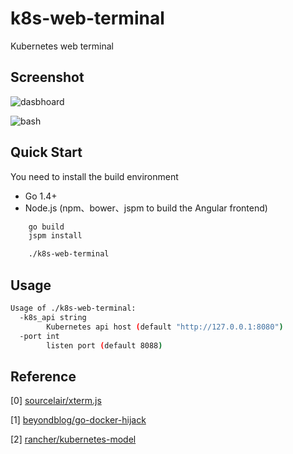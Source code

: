 # k8s-web-terminal
Kubernetes web terminal

## Screenshot

![dasbhoard]((/docs/screenshot/dashboard.png?raw=true))

![bash]((/docs/screenshot/bash.png?raw=true))

## Quick Start

You need to install the build environment

* Go 1.4+
* Node.js (npm、bower、jspm to build the Angular frontend)

```bash
    go build 
    jspm install

    ./k8s-web-terminal
```

## Usage

```bash
Usage of ./k8s-web-terminal:
  -k8s_api string
        Kubernetes api host (default "http://127.0.0.1:8080")
  -port int
        listen port (default 8088)
```

## Reference

[0] [sourcelair/xterm.js](https://github.com/sourcelair/xterm.js)

[1] [beyondblog/go-docker-hijack](https://github.com/beyondblog/go-docker-hijack)

[2] [rancher/kubernetes-model](https://github.com/rancher/kubernetes-model)
